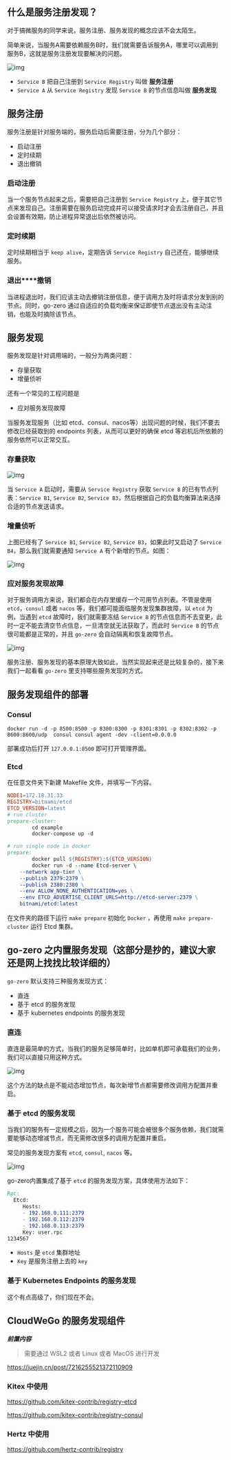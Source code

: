 ## **什么是服务注册发现？**

对于搞微服务的同学来说，服务注册、服务发现的概念应该不会太陌生。

简单来说，当服务A需要依赖服务B时，我们就需要告诉服务A，哪里可以调用到服务B，这就是服务注册发现要解决的问题。

![img](https://lanshanteam.feishu.cn/space/api/box/stream/download/asynccode/?code=OGZkZDEwNjU1ODMyNDAzM2E1MTEyY2JhMDZiZDA3Yzdfd0JKWGJxNklUbk4xRmRxQTJDRDludmY1bThyVUpBQmZfVG9rZW46Ym94Y25JRWFnbzc0QkVIMHpVOHZNeFdBR2FiXzE2ODcwNzA5MDg6MTY4NzA3NDUwOF9WNA)

- `Service B` 把自己注册到 `Service Registry` 叫做 **服务注册**
- `Service A` 从 `Service Registry` 发现 `Service B` 的节点信息叫做 **服务发现**

## **服务注册**

服务注册是针对服务端的，服务启动后需要注册，分为几个部分：

- 启动注册
- 定时续期
- 退出撤销

### **启动注册**

当一个服务节点起来之后，需要把自己注册到 `Service Registry` 上，便于其它节点来发现自己。注册需要在服务启动完成并可以接受请求时才会去注册自己，并且会设置有效期，防止进程异常退出后依然被访问。

### **定时续期**

定时续期相当于 `keep alive`，定期告诉 `Service Registry` 自己还在，能够继续服务。

### **退出****撤销**

当进程退出时，我们应该主动去撤销注册信息，便于调用方及时将请求分发到别的节点。同时，go-zero 通过自适应的负载均衡来保证即使节点退出没有主动注销，也能及时摘除该节点。

## **服务发现**

服务发现是针对调用端的，一般分为两类问题：

- 存量获取
- 增量侦听

还有一个常见的工程问题是

- 应对服务发现故障

当服务发现服务（比如 etcd、consul、nacos等）出现问题的时候，我们不要去修改已经获取到的 endpoints 列表，从而可以更好的确保 etcd 等宕机后所依赖的服务依然可以正常交互。

### **存量获取**

![img](https://lanshanteam.feishu.cn/space/api/box/stream/download/asynccode/?code=NDNkZTUyNmM4MWFkYWYxNDBmMDk4ZThkOTE2YTliYWZfdFlYVHZIZmwxeEJvRG84WENmMlZJTWtHYkJxQTlUb1ZfVG9rZW46Ym94Y25teDB1bnM3NE04VnBEUUx4a2F5OFFkXzE2ODcwNzA5MDg6MTY4NzA3NDUwOF9WNA)

当 `Service A` 启动时，需要从 `Service Registry` 获取 `Service B` 的已有节点列表：`Service B1`, `Service B2`, `Service B3`，然后根据自己的负载均衡算法来选择合适的节点发送请求。

### **增量侦听**

上图已经有了 `Service B1`, `Service B2`, `Service B3`，如果此时又启动了 `Service B4`，那么我们就需要通知 `Service A` 有个新增的节点。如图：

![img](https://lanshanteam.feishu.cn/space/api/box/stream/download/asynccode/?code=ZWQ4MGQ3YzI5MDI5M2M4YjZlYjQwZDUwNzM0YjBiOTZfb2J1OEI1NGliMGpOT0F0YXdvSGNJQ25jNXY2TzF1U3VfVG9rZW46Ym94Y25HWFlwRVdtbnE1VHRtajdSeFFLekVKXzE2ODcwNzA5MDg6MTY4NzA3NDUwOF9WNA)

### **应对服务发现故障**

对于服务调用方来说，我们都会在内存里缓存一个可用节点列表。不管是使用 `etcd`，`consul` 或者 `nacos` 等，我们都可能面临服务发现集群故障，以 `etcd` 为例，当遇到 `etcd` 故障时，我们就需要冻结 `Service B` 的节点信息而不去变更，此时一定不能去清空节点信息，一旦清空就无法获取了，而此时 `Service B` 的节点很可能都是正常的，并且 `go-zero` 会自动隔离和恢复故障节点。

![img](https://lanshanteam.feishu.cn/space/api/box/stream/download/asynccode/?code=MzJlOTI5NGU5MzZkYzAxNzE3MDg3M2YxNzg1NWNiMjNfRXV2eHRvNHFsYjJtckx4eDEzUWx0OWxEUjBYUWF4S2lfVG9rZW46Ym94Y25CM2kxMzVMS09jbEZFUXpmTmdjc1RjXzE2ODcwNzA5MDg6MTY4NzA3NDUwOF9WNA)

服务注册、服务发现的基本原理大致如此，当然实现起来还是比较复杂的，接下来我们一起看看 `go-zero` 里支持哪些服务发现的方式。

## 服务发现组件的部署

### Consul

```Shell
docker run -d -p 8500:8500 -p 8300:8300 -p 8301:8301 -p 8302:8302 -p 8600:8600/udp  consul consul agent -dev -client=0.0.0.0
```

部署成功后打开 `127.0.0.1:8500` 即可打开管理界面。

### Etcd

在任意文件夹下新建 Makefile 文件，并填写一下内容。

```Makefile
NODE1=172.18.31.33
REGISTRY=bitnami/etcd
ETCD_VERSION=latest
# run cluster
prepare-cluster:
        cd example
        docker-compose up -d

# run single node in docker 
prepare:
        docker pull ${REGISTRY}:${ETCD_VERSION}
        docker run -d --name Etcd-server \
    --network app-tier \
    --publish 2379:2379 \
    --publish 2380:2380 \
    --env ALLOW_NONE_AUTHENTICATION=yes \
    --env ETCD_ADVERTISE_CLIENT_URLS=http://etcd-server:2379 \
    bitnami/etcd:latest
```

在文件夹的路径下运行 `make prepare` 初始化 `Docker` ，再使用 `make prepare-cluster` 运行 Etcd 集群。

## **go-zero 之内置服务发现（这部分是抄的，建议大家还是网上找找比较详细的）**

`go-zero` 默认支持三种服务发现方式：

- 直连
- 基于 etcd 的服务发现
- 基于 kubernetes endpoints 的服务发现

### **直连**

直连是最简单的方式，当我们的服务足够简单时，比如单机即可承载我们的业务，我们可以直接只用这种方式。

![img](https://lanshanteam.feishu.cn/space/api/box/stream/download/asynccode/?code=ZTM1ODhhM2Q4MTRiOTRlYjMzMGU3ZDVkZjdjMWE5MTJfSHM4VFRuRUdWcGpYekVSQjhXaWpjN0dGa0pjZmpGeWhfVG9rZW46Ym94Y25xRTdoV3VIcExXbXZYcFcxanpXSmpoXzE2ODcwNzA5MDg6MTY4NzA3NDUwOF9WNA)

这个方法的缺点是不能动态增加节点，每次新增节点都需要修改调用方配置并重启。

### **基于 etcd 的服务发现**

当我们的服务有一定规模之后，因为一个服务可能会被很多个服务依赖，我们就需要能够动态增减节点，而无需修改很多的调用方配置并重启。

常见的服务发现方案有 `etcd`, `consul`, `nacos` 等。

![img](https://lanshanteam.feishu.cn/space/api/box/stream/download/asynccode/?code=YjM5N2E4ZDRiMTY0Mjk3ZTNjMGQ2NjBlMmVkMjliYmRfRXpFVUlPWTJFRjVQWW5RbjhiS1ZYUlU0ZnhZMFQ1QzRfVG9rZW46Ym94Y25nYWlYbUJ4a0diUTFJNlIyU0RoTFJkXzE2ODcwNzA5MDg6MTY4NzA3NDUwOF9WNA)

go-zero内置集成了基于 `etcd` 的服务发现方案，具体使用方法如下：

```Makefile
Rpc:
  Etcd:
     Hosts:
     - 192.168.0.111:2379
     - 192.168.0.112:2379
     - 192.168.0.113:2379
     Key: user.rpc
1234567
```

- `Hosts` 是 `etcd` 集群地址
- `Key` 是服务注册上去的 `key`

### **基于 Kubernetes Endpoints 的服务发现**

这个有点高级了，你们现在不会。

## CloudWeGo 的服务发现组件

***前置内容***

> 需要通过 WSL2 或者 Linux 或者 MacOS 进行开发

https://juejin.cn/post/7216255521372110909

### Kitex 中使用

https://github.com/kitex-contrib/registry-etcd

https://github.com/kitex-contrib/registry-consul

### Hertz 中使用

https://github.com/hertz-contrib/registry